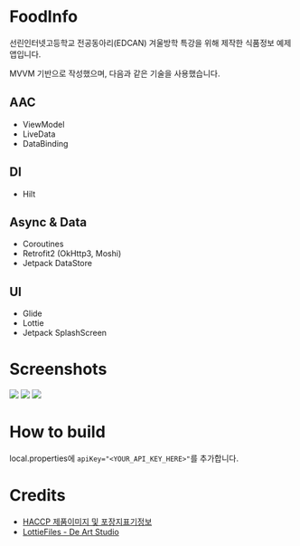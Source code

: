# FoodInfo
선린인터넷고등학교 전공동아리(EDCAN) 겨울방학 특강을 위해 제작한 식품정보 예제 앱입니다. 

MVVM 기반으로 작성했으며, 다음과 같은 기술을 사용했습니다.

## AAC
- ViewModel
- LiveData
- DataBinding

## DI
- Hilt

## Async & Data
- Coroutines
- Retrofit2 (OkHttp3, Moshi)
- Jetpack DataStore

## UI
- Glide
- Lottie
- Jetpack SplashScreen

# Screenshots
![](images/img1.gif)
![](images/img2.gif)
![](images/img3.gif)

# How to build
local.properties에 ```apiKey="<YOUR_API_KEY_HERE>"```를 추가합니다.

# Credits
- [HACCP 제품이미지 및 포장지표기정보](https://www.data.go.kr/tcs/dss/selectApiDataDetailView.do?publicDataPk=15033307)
- [LottieFiles - De Art Studio](https://lottiefiles.com/deartstudio)
